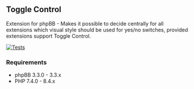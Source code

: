 ## Toggle Control
Extension for phpBB - Makes it possible to decide centrally for all extensions which visual style should be used for yes/no switches, provided extensions support Toggle Control.

[![Tests](https://github.com/LukeWCS/toggle-control/actions/workflows/tests.yml/badge.svg)](https://github.com/LukeWCS/toggle-control/actions/workflows/tests.yml)

### Requirements
* phpBB 3.3.0 - 3.3.x
* PHP 7.4.0 - 8.4.x
